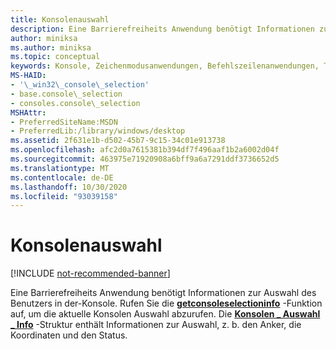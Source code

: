 ```yaml
---
title: Konsolenauswahl
description: Eine Barrierefreiheits Anwendung benötigt Informationen zur Auswahl des Benutzers in der-Konsole.
author: miniksa
ms.author: miniksa
ms.topic: conceptual
keywords: Konsole, Zeichenmodusanwendungen, Befehlszeilenanwendungen, Terminalanwendungen, Konsolen-API
MS-HAID:
- '\_win32\_console\_selection'
- base.console\_selection
- consoles.console\_selection
MSHAttr:
- PreferredSiteName:MSDN
- PreferredLib:/library/windows/desktop
ms.assetid: 2f631e1b-d502-45b7-9c15-34c01e913738
ms.openlocfilehash: afc2d0a7615381b394df7f496aaf1b2a6002d04f
ms.sourcegitcommit: 463975e71920908a6bff9a6a7291ddf3736652d5
ms.translationtype: MT
ms.contentlocale: de-DE
ms.lasthandoff: 10/30/2020
ms.locfileid: "93039158"
---
```

# <a name="console-selection"></a>Konsolenauswahl

[!INCLUDE [not-recommended-banner](./includes/not-recommended-banner.md)]

Eine Barrierefreiheits Anwendung benötigt Informationen zur Auswahl des Benutzers in der-Konsole. Rufen Sie die [**getconsoleselectioninfo**](getconsoleselectioninfo.md) -Funktion auf, um die aktuelle Konsolen Auswahl abzurufen. Die [**Konsolen \_ Auswahl \_ Info**](console-selection-info-str.md) -Struktur enthält Informationen zur Auswahl, z. b. den Anker, die Koordinaten und den Status.
